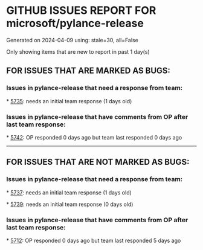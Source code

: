 
# GITHUB ISSUES REPORT FOR microsoft/pylance-release


Generated on 2024-04-09 using: stale=30, all=False


Only showing items that are new to report in past 1 day(s)


## FOR ISSUES THAT ARE MARKED AS BUGS:


### Issues in pylance-release that need a response from team:


\* [5735](https://github.com/microsoft/pylance-release/issues/5735 "Call signature narrowing for overloaded methods/functions"): needs an initial team response (1 days old)

### Issues in pylance-release that have comments from OP after last team response:


\* [5742](https://github.com/microsoft/pylance-release/issues/5742 "Better parsing strings that contain `{{` "): OP responded 0 days ago but team last responded 0 days ago

---

## FOR ISSUES THAT ARE NOT MARKED AS BUGS:


### Issues in pylance-release that need a response from team:


\* [5737](https://github.com/microsoft/pylance-release/issues/5737 "Class attributes not displayed on hover"): needs an initial team response (1 days old)

\* [5739](https://github.com/microsoft/pylance-release/issues/5739 "pylance consuming 8 GB of memory, crashing"): needs an initial team response (0 days old)

### Issues in pylance-release that have comments from OP after last team response:


\* [5712](https://github.com/microsoft/pylance-release/issues/5712 "file analysis hanging infinitly, and subsequently pylance does not work correctly any more"): OP responded 0 days ago but team last responded 5 days ago
